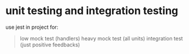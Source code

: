 unit testing and integration testing
================
use jest in project for: 
> low mock test (handlers)
> heavy mock test (all units)
> integration test (just positive feedbacks)